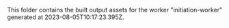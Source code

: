This folder contains the built output assets for the worker "initiation-worker" generated at 2023-08-05T10:17:23.395Z.